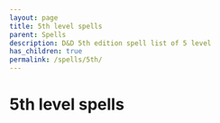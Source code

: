```yaml
---
layout: page
title: 5th level spells 
parent: Spells
description: D&D 5th edition spell list of 5 level
has_children: true
permalink: /spells/5th/
---
```

# 5th level spells 
